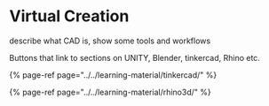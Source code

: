 # Virtual Creation

describe what CAD is, show some tools and workflows

Buttons that link to sections on UNITY, Blender, tinkercad, Rhino etc.

{% page-ref page="../../learning-material/tinkercad/" %}

{% page-ref page="../../learning-material/rhino3d/" %}


